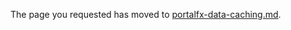 <!--TODO:  This document has been deprecated.  It has been replaced by portalfx-data-caching.md -->

The page you requested has moved to [portalfx-data-caching.md](portalfx-data-caching.md). 

